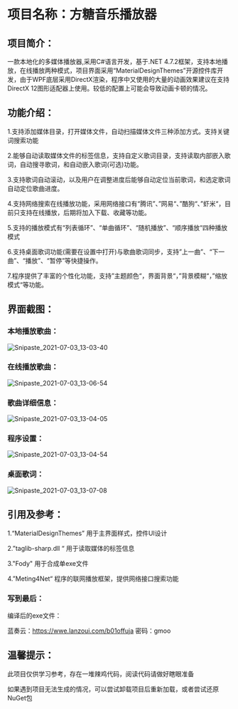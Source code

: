 # **项目名称：方糖音乐播放器**

## 项目简介：

一款本地化的多媒体播放器,采用C#语言开发，基于.NET 4.7.2框架，支持本地播放，在线播放两种模式，项目界面采用“MaterialDesignThemes”开源控件库开发，由于WPF底层采用DirectX渲染，程序中又使用的大量的动画效果建议在支持DirectX 12图形适配器上使用。较低的配置上可能会导致动画卡顿的情况。

## 功能介绍：

1.支持添加媒体目录，打开媒体文件，自动扫描媒体文件三种添加方式。支持关键词搜索功能

2.能够自动读取媒体文件的标签信息，支持自定义歌词目录，支持读取内部嵌入歌词，自动搜寻歌词，和自动嵌入歌词(可选)功能。

3.支持歌词自动滚动，以及用户在调整进度后能够自动定位当前歌词，和选定歌词自动定位歌曲进度。

4.支持网络搜索在线播放功能，采用网络接口有“腾讯”、”网易“、”酷狗“、”虾米“，目前只支持在线播放，后期将加入下载、收藏等功能。

5.支持的播放模式有“列表循环”、“单曲循环”、“随机播放”、“顺序播放“四种播放模式

6.支持桌面歌词功能(需要在设置中打开)与歌曲歌词同步，支持”上一曲”、“下一曲”、“播放”、“暂停”等快捷操作。

7.程序提供了丰富的个性化功能，支持”主题颜色“，界面背景“，”背景模糊“，”缩放模式“等功能。

## 界面截图：

### 本地播放歌曲：

![Snipaste_2021-07-03_13-03-40](图片/Snipaste_2021-07-03_13-03-40.png)

### 在线播放歌曲：

![Snipaste_2021-07-03_13-06-54](图片/Snipaste_2021-07-03_13-06-54.png)

### 歌曲详细信息：
![Snipaste_2021-07-03_13-04-05](图片/Snipaste_2021-07-03_13-04-05.png)

### 程序设置：

![Snipaste_2021-07-03_13-04-54](图片/Snipaste_2021-07-03_13-04-54.png)

### 桌面歌词：
![Snipaste_2021-07-03_13-07-08](图片/Snipaste_2021-07-03_13-07-08.png)

## 引用及参考：

1.“MaterialDesignThemes” 用于主界面样式，控件UI设计

2.”taglib-sharp.dll “ 用于读取媒体的标签信息

3."Fody" 用于合成单exe文件

4.”Meting4Net“ 程序的联网播放框架，提供网络接口搜索功能

### 写到最后：

编译后的exe文件：

蓝奏云：https://wwe.lanzoui.com/b01offuja  密码：gmoo

## 温馨提示：

此项目仅供学习参考，存在一堆辣鸡代码，阅读代码请做好瞎眼准备


如果遇到项目无法生成的情况，可以尝试卸载项目后重新加载，或者尝试还原NuGet包

